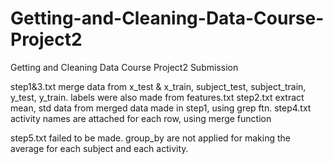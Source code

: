 # Getting-and-Cleaning-Data-Course-Project2
Getting and Cleaning Data Course Project2 Submission

step1&3.txt 
  merge data from x_test & x_train, subject_test, subject_train, y_test, y_train.
  labels were also made from features.txt
step2.txt
  extract mean, std data from merged data made in step1, using grep ftn.
step4.txt
  activity names are attached for each row, using merge function

step5.txt
  failed to be made. 
  group_by are not applied for making the average for each subject and each activity.
  
